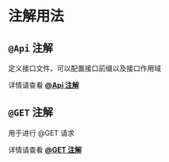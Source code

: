 # 注解用法

## `@Api` 注解

定义接口文件，可以配置接口前缀以及接口作用域

详情请查看 **[@Api 注解](Api.md)**

## `@GET` 注解

用于进行 @GET 请求

详情请查看 **[@GET 注解](GET.md)**